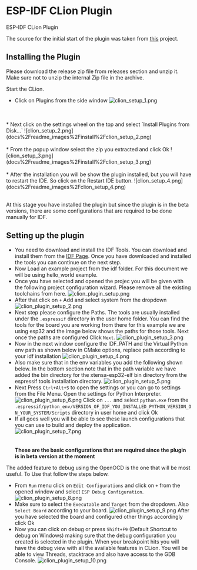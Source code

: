 # ESP-IDF CLion Plugin
ESP-IDF CLion Plugin

The source for the initial start of the plugin was taken from [this](https://github.com/daniel-sullivan/clion-embedded-esp32/) project.

## Installing the Plugin

Please download the release zip file from releases section and unzip it.
Make sure not to unzip the internal Zip file in the archive.

Start the CLion.

* Click on Plugins from the side window
![clion_setup_1.png](docs%2Freadme_images%2Finstall%2Fclion_setup_1.png)
<br>
<br>
* Next click on the settings wheel on the top and select `Install Plugins from Disk...`
![clion_setup_2.png](docs%2Freadme_images%2Finstall%2Fclion_setup_2.png)
<br>
<br>
* From the popup window select the zip you extracted and click Ok
![clion_setup_3.png](docs%2Freadme_images%2Finstall%2Fclion_setup_3.png)
<br>
<br>
* After the installation you will be show the plugin installed, but you will have to restart the IDE. So click on the Restart IDE button.
![clion_setup_4.png](docs%2Freadme_images%2Fclion_setup_4.png)
<br>
<br>

At this stage you have installed the plugin but since the plugin is in the beta versions, there are some configurations that are required to be done manually for IDF.

## Setting up the plugin

* You need to download and install the IDF Tools. You can download and install them from the [IDF Page](https://github.com/espressif/esp-idf/releases). Once you have downloaded and installed the tools you can continue on the next step.
* Now Load an example project from the idf folder. For this document we will be using hello_world example.
* Once you have selected and opened the projec you will be given with the following project configuration wizard. Please remove all the existing toolchains from here.
![clion_plugin_setup.png](docs%2Freadme_images%2Fsetup%2Fclion_plugin_setup.png)
* After that click on `+` Add and select system from the dropdown
![clion_plugin_setup_2.png](docs%2Freadme_images%2Fsetup%2Fclion_plugin_setup_2.png)
* Next step please configure the Paths. The tools are usually installed under the `.espressif` directory in the user home folder.
You can find the tools for the board you are working from there for this example we are using esp32 and the image below shows the paths for those tools.
Next once the paths are configured Click `Next`.
![clion_plugin_setup_3.png](docs%2Freadme_images%2Fsetup%2Fclion_plugin_setup_3.png) 
* Now in the next window configure the IDF_PATH and the Virtual Python env path as shown below in CMake options, replace path according to your idf installation
![clion_plugin_setup_4.png](docs%2Freadme_images%2Fsetup%2Fclion_plugin_setup_4.png)
* Also make sure that in the env variables you add the following shown below. In the bottom section note that in the path variable we have added the bin directory for the xtensa-esp32-elf bin directory from the espressif tools installation directory. 
![clion_plugin_setup_5.png](docs%2Freadme_images%2Fsetup%2Fclion_plugin_setup_5.png)
* Next Press `Ctrl+Alt+S` to open the settings or you can go to settings from the File Menu. Open the settings for Python Interpreter. 
![clion_plugin_setup_6.png](docs%2Freadme_images%2Fsetup%2Fclion_plugin_setup_6.png)
Click on `...` and select `python.exe` from the `.espressif/python_env/VERSION_OF_IDF_YOU_INSTALLED_PYTHON_VERSION_ON_YOUR_SYSTEM/Scripts` directory in user home and click Ok
* If all goes well you will be able to see these launch configurations that you can use to build and deploy the application.
![clion_plugin_setup_7.png](docs%2Freadme_images%2Fsetup%2Fclion_plugin_setup_7.png)
<br><br><br>
**These are the basic configurations that are required since the plugin is in beta version at the moment**


The added feature to debug using the OpenOCD is the one that will be most useful.
To Use that follow the steps below.

* From `Run` menu click on `Edit Configurations` and click on `+` from the opened window and select `ESP Debug Configuration`.
![clion_plugin_setup_8.png](docs%2Freadme_images%2Fsetup%2Fclion_plugin_setup_8.png)
* Make sure to select the `Executable` and `Target` from the dropdown. Also `Select Board` according to your board.
![clion_plugin_setup_9.png](docs%2Freadme_images%2Fsetup%2Fclion_plugin_setup_9.png)
After you have selected the board and configured other things accordingly click Ok
* Now you can click on debug or press `Shift+F9` (Default Shortcut to debug on Windows) making sure that the debug configuration you created is selected in the plugin.
When your breakpoint hits you will have the debug view with all the available features in CLion. You will be able to view Threads, stacktrace and also have access to the GDB Console.
![clion_plugin_setup_10.png](docs%2Freadme_images%2Fsetup%2Fclion_plugin_setup_10.png)


